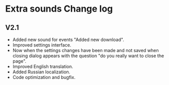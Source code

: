 # Extra sounds Change log

## V2.1

* Added new sound for events "Added new download". 
* Improved settings interface. 
* Now when the settings changes have been made and not saved when closing dialog appears with the question "do you really want to close the page". 
* Improved English translation. 
* Added Russian localization. 
* Code optimization and bugfix.

